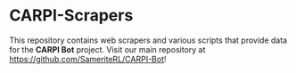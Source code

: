 # CARPI-Scrapers
This repository contains web scrapers and various scripts that provide data for the **CARPI Bot** project. Visit our main repository at https://github.com/SameriteRL/CARPI-Bot!
